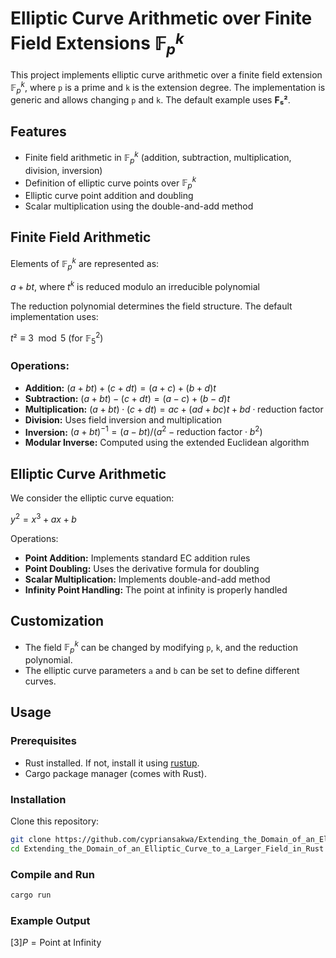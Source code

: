 # Elliptic Curve Arithmetic over Finite Field Extensions $\mathbb{F}_p^k$

This project implements elliptic curve arithmetic over a finite field extension $\mathbb{F}_p^k$, where `p` is a prime and `k` is the extension degree. The implementation is generic and allows changing `p` and `k`. The default example uses **F₅²**.

## Features

- Finite field arithmetic in $\mathbb{F}_p^k$ (addition, subtraction, multiplication, division, inversion)
- Definition of elliptic curve points over $\mathbb{F}_p^k$
- Elliptic curve point addition and doubling
- Scalar multiplication using the double-and-add method

## Finite Field Arithmetic

Elements of $\mathbb{F}_p^k$ are represented as:

$a + bt$, where $t^k$ is reduced modulo an irreducible polynomial


The reduction polynomial determines the field structure. The default implementation uses:

$t² \equiv 3 \mod 5$ (for $\mathbb{F}_5^2$)


### Operations:

- **Addition:**  $(a + bt) + (c + dt) = (a + c) + (b + d)t$
- **Subtraction:**  $(a + bt)-(c + dt)=(a - c) + (b - d)t$
- **Multiplication:**  $(a + bt) \cdot(c + dt) = ac + (ad + bc)t + bd \cdot \text{reduction factor}$
- **Division:** Uses field inversion and multiplication
- **Inversion:**  $(a + bt)^{-1} = (a -bt) / (a^2-\text{reduction factor} \cdot b^2)$
- **Modular Inverse:** Computed using the extended Euclidean algorithm

## Elliptic Curve Arithmetic

We consider the elliptic curve equation:

$y^2 = x^3 + ax + b$


Operations:

- **Point Addition:** Implements standard EC addition rules
- **Point Doubling:** Uses the derivative formula for doubling
- **Scalar Multiplication:** Implements double-and-add method
- **Infinity Point Handling:** The point at infinity is properly handled

## Customization

- The field $\mathbb{F}_p^k$ can be changed by modifying `p`, `k`, and the reduction polynomial.
- The elliptic curve parameters `a` and `b` can be set to define different curves.

## Usage
### Prerequisites

- Rust installed. If not, install it using [rustup](https://rustup.rs/).
- Cargo package manager (comes with Rust).

### Installation

Clone this repository:

```sh
git clone https://github.com/cypriansakwa/Extending_the_Domain_of_an_Elliptic_Curve_to_a_Larger_Field_in_Rust.git
cd Extending_the_Domain_of_an_Elliptic_Curve_to_a_Larger_Field_in_Rust
```
### Compile and Run

```sh
cargo run
```
### Example Output
$[3]P = \text{Point at Infinity}$

